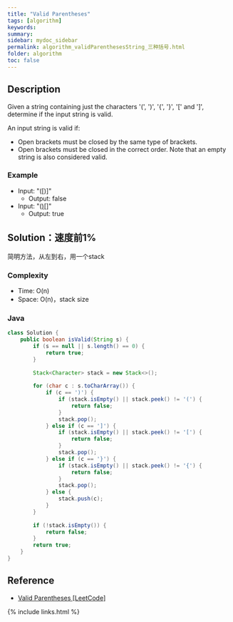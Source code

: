 ```yaml
---
title: "Valid Parentheses"
tags: [algorithm]
keywords:
summary:
sidebar: mydoc_sidebar
permalink: algorithm_validParenthesesString_三种括号.html
folder: algorithm
toc: false
---
```


## Description
Given a string containing just the characters '(', ')', '{', '}', '[' and ']', determine if the input string is valid.

An input string is valid if:
* Open brackets must be closed by the same type of brackets.
* Open brackets must be closed in the correct order.
Note that an empty string is also considered valid.

### Example
* Input: "([)]"
  * Output: false
* Input: "([)[]]((()))"
  * Output: true

## Solution：速度前1%
简明方法，从左到右，用一个stack

### Complexity
* Time: O(n)
* Space: O(n)，stack size

### Java
```java
class Solution {
    public boolean isValid(String s) {
        if (s == null || s.length() == 0) {
            return true;
        }
        
        Stack<Character> stack = new Stack<>();
        
        for (char c : s.toCharArray()) {
            if (c == ')') {
                if (stack.isEmpty() || stack.peek() != '(') {
                    return false;
                }
                stack.pop();
            } else if (c == ']') {
                if (stack.isEmpty() || stack.peek() != '[') {
                    return false;
                }
                stack.pop();
            } else if (c == '}') {
                if (stack.isEmpty() || stack.peek() != '{') {
                    return false;
                }
                stack.pop();
            } else {
                stack.push(c);
            }
        }
        
        if (!stack.isEmpty()) {
            return false;
        }
        return true;
    }
}
```

## Reference
* [Valid Parentheses [LeetCode]](https://leetcode.com/problems/valid-parentheses/description/)

{% include links.html %}
